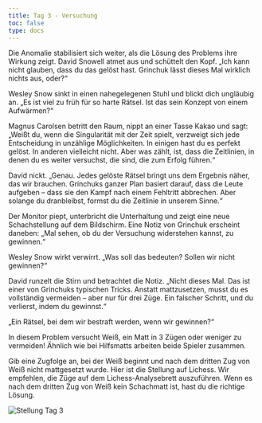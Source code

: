 ```yaml
---
title: Tag 3 - Versuchung
toc: false
type: docs
---
```

Die Anomalie stabilisiert sich weiter, als die Lösung des Problems ihre Wirkung zeigt. David Snowell atmet aus und schüttelt den Kopf. „Ich kann nicht glauben, dass du das gelöst hast. Grinchuk lässt dieses Mal wirklich nichts aus, oder?“

Wesley Snow sinkt in einen nahegelegenen Stuhl und blickt dich ungläubig an. „Es ist viel zu früh für so harte Rätsel. Ist das sein Konzept von einem Aufwärmen?“

Magnus Carolsen betritt den Raum, nippt an einer Tasse Kakao und sagt: „Weißt du, wenn die Singularität mit der Zeit spielt, verzweigt sich jede Entscheidung in unzählige Möglichkeiten. In einigen hast du es perfekt gelöst. In anderen vielleicht nicht. Aber was zählt, ist, dass die Zeitlinien, in denen du es weiter versuchst, die sind, die zum Erfolg führen.“

David nickt. „Genau. Jedes gelöste Rätsel bringt uns dem Ergebnis näher, das wir brauchen. Grinchuks ganzer Plan basiert darauf, dass die Leute aufgeben – dass sie den Kampf nach einem Fehltritt abbrechen. Aber solange du dranbleibst, formst du die Zeitlinie in unserem Sinne.“

Der Monitor piept, unterbricht die Unterhaltung und zeigt eine neue Schachstellung auf dem Bildschirm. Eine Notiz von Grinchuk erscheint daneben: „Mal sehen, ob du der Versuchung widerstehen kannst, zu gewinnen.“

Wesley Snow wirkt verwirrt. „Was soll das bedeuten? Sollen wir nicht gewinnen?“

David runzelt die Stirn und betrachtet die Notiz. „Nicht dieses Mal. Das ist einer von Grinchuks typischen Tricks. Anstatt mattzusetzen, musst du es vollständig vermeiden – aber nur für drei Züge. Ein falscher Schritt, und du verlierst, indem du gewinnst.“

„Ein Rätsel, bei dem wir bestraft werden, wenn wir gewinnen?“

In diesem Problem versucht Weiß, ein Matt in 3 Zügen oder weniger zu vermeiden! Ähnlich wie bei Hilfsmatts arbeiten beide Spieler zusammen.

Gib eine Zugfolge an, bei der Weiß beginnt und nach dem dritten Zug von Weiß nicht mattgesetzt wurde. Hier ist die Stellung auf Lichess. Wir empfehlen, die Züge auf dem Lichess-Analysebrett auszuführen. Wenn es nach dem dritten Zug von Weiß kein Schachmatt ist, hast du die richtige Lösung.

![Stellung Tag 3](/day3.jpg "2k1NRBN/2P1PKpP/P1PPP1Pb/6p1/6p1/8/5p2/8 w - - 0 1")

